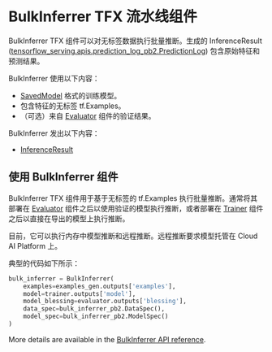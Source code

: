 # BulkInferrer TFX 流水线组件

BulkInferrer TFX 组件可以对无标签数据执行批量推断。生成的 InferenceResult ([tensorflow_serving.apis.prediction_log_pb2.PredictionLog](https://github.com/tensorflow/serving/blob/master/tensorflow_serving/apis/prediction_log.proto)) 包含原始特征和预测结果。

BulkInferrer 使用以下内容：

- [SavedModel](https://www.tensorflow.org/guide/saved_model.md) 格式的训练模型。
- 包含特征的无标签 tf.Examples。
- （可选）来自 [Evaluator](https://www.tensorflow.org/tfx/guide/evaluator.md) 组件的验证结果。

BulkInferrer 发出以下内容：

- [InferenceResult](https://github.com/tensorflow/tfx/blob/master/tfx/types/standard_artifacts.py)

## 使用 BulkInferrer 组件

BulkInferrer TFX 组件用于基于无标签的 tf.Examples 执行批量推断。通常将其部署在 [Evaluator](https://www.tensorflow.org/tfx/guide/evaluator.md) 组件之后以使用验证的模型执行推断，或者部署在 [Trainer](https://www.tensorflow.org/tfx/guide/trainer.md) 组件之后以直接在导出的模型上执行推断。

目前，它可以执行内存中模型推断和远程推断。远程推断要求模型托管在 Cloud AI Platform 上。

典型的代码如下所示：

```python
bulk_inferrer = BulkInferrer(
    examples=examples_gen.outputs['examples'],
    model=trainer.outputs['model'],
    model_blessing=evaluator.outputs['blessing'],
    data_spec=bulk_inferrer_pb2.DataSpec(),
    model_spec=bulk_inferrer_pb2.ModelSpec()
)
```

More details are available in the [BulkInferrer API reference](https://www.tensorflow.org/tfx/api_docs/python/tfx/v1/components/BulkInferrer).
